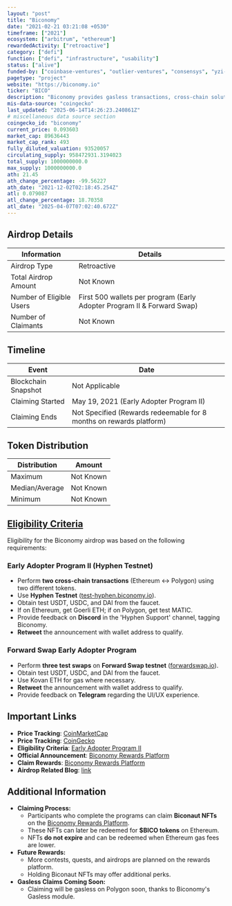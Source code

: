 ```yaml
---
layout: "post"
title: "Biconomy"
date: "2021-02-21 03:21:08 +0530"
timeframe: ["2021"]
ecosystem: ["arbitrum", "ethereum"]
rewardedActivity: ["retroactive"]
category: ["defi"]
function: ["defi", "infrastructure", "usability"]
status: ["alive"]
funded-by: ["coinbase-ventures", "outlier-ventures", "consensys", "yzi-labs"]
pagetype: "project"
website: "https://biconomy.io"
ticker: "BICO"
description: "Biconomy provides gasless transactions, cross-chain solutions, and transaction optimization tools to simplify Web3.0 adoption."
mis-data-source: "coingecko"
last_updated: "2025-06-14T14:26:23.240861Z"
# miscellaneous data source section
coingecko_id: "biconomy"
current_price: 0.093603
market_cap: 89636443
market_cap_rank: 493
fully_diluted_valuation: 93520057
circulating_supply: 958472931.3194023
total_supply: 1000000000.0
max_supply: 1000000000.0
ath: 21.45
ath_change_percentage: -99.56227
ath_date: "2021-12-02T02:18:45.254Z"
atl: 0.079087
atl_change_percentage: 18.70358
atl_date: "2025-04-07T07:02:40.672Z"
---
```


## Airdrop Details

| Information              | Details                                                                 |
| ------------------------ | ----------------------------------------------------------------------- |
| Airdrop Type             | Retroactive                                                             |
| Total Airdrop Amount     | Not Known                                                               |
| Number of Eligible Users | First 500 wallets per program (Early Adopter Program II & Forward Swap) |
| Number of Claimants      | Not Known                                                               |

## Timeline

| Event               | Date                                                                |
| ------------------- | ------------------------------------------------------------------- |
| Blockchain Snapshot | Not Applicable                                                      |
| Claiming Started    | May 19, 2021 (Early Adopter Program II)                             |
| Claiming Ends       | Not Specified (Rewards redeemable for 8 months on rewards platform) |

## Token Distribution

| Distribution   | Amount    |
| -------------- | --------- |
| Maximum        | Not Known |
| Median/Average | Not Known |
| Minimum        | Not Known |

## [Eligibility Criteria](https://medium.com/biconomy/tagged/airdrop)

Eligibility for the Biconomy airdrop was based on the following requirements:

### Early Adopter Program II (Hyphen Testnet)
- Perform **two cross-chain transactions** (Ethereum ↔ Polygon) using two different tokens.
- Use **Hyphen Testnet** ([test-hyphen.biconomy.io](https://test-hyphen.biconomy.io)).
- Obtain test USDT, USDC, and DAI from the faucet.
- If on Ethereum, get Goerli ETH; if on Polygon, get test MATIC.
- Provide feedback on **Discord** in the 'Hyphen Support' channel, tagging Biconomy.
- **Retweet** the announcement with wallet address to qualify.

### Forward Swap Early Adopter Program
- Perform **three test swaps** on **Forward Swap testnet** ([forwardswap.io](https://forwardswap.io)).
- Obtain test USDT, USDC, and DAI from the faucet.
- Use Kovan ETH for gas where necessary.
- **Retweet** the announcement with wallet address to qualify.
- Provide feedback on **Telegram** regarding the UI/UX experience.

## Important Links

- **Price Tracking**: [CoinMarketCap](https://coinmarketcap.com/currencies/biconomy)
- **Price Tracking**: [CoinGecko](https://www.coingecko.com/en/coins/biconomy)
- **Eligibility Criteria**: [Early Adopter Program II](https://medium.com/biconomy/biconomy-early-adopter-program-ii-e2cf235fc76c)
- **Official Announcement**: [Biconomy Rewards Platform](https://medium.com/biconomy/introducing-the-biconomy-rewards-platform-8ab1b2ff535b)
- **Claim Rewards**: [Biconomy Rewards Platform](https://rewards.biconomy.io/)
- **Airdrop Related Blog**: [link](https://medium.com/biconomy/tagged/airdrop)

## Additional Information

- **Claiming Process:**
  - Participants who complete the programs can claim **Biconaut NFTs** on the [Biconomy Rewards Platform](https://rewards.biconomy.io/).
  - These NFTs can later be redeemed for **$BICO tokens** on Ethereum.
  - NFTs **do not expire** and can be redeemed when Ethereum gas fees are lower.
- **Future Rewards:**
  - More contests, quests, and airdrops are planned on the rewards platform.
  - Holding Biconaut NFTs may offer additional perks.
- **Gasless Claims Coming Soon:**
  - Claiming will be gasless on Polygon soon, thanks to Biconomy's Gasless module.
